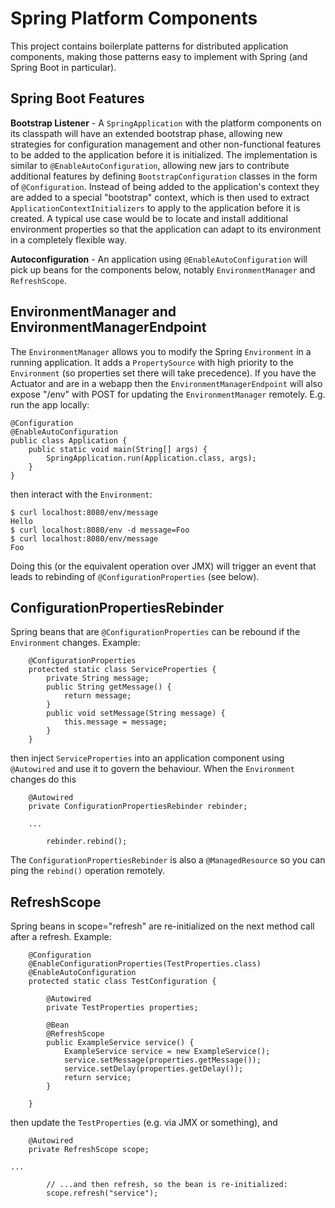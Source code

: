 # Spring Platform Components

This project contains boilerplate patterns for distributed application
components, making those patterns easy to implement with Spring (and
Spring Boot in particular).

## Spring Boot Features

**Bootstrap Listener** - A `SpringApplication` with the platform
components on its classpath will have an extended bootstrap phase,
allowing new strategies for configuration management and other
non-functional features to be added to the application before it is
initialized. The implementation is similar to
`@EnableAutoConfiguration`, allowing new jars to contribute additional
features by defining `BootstrapConfiguration` classes in the form of
`@Configuration`. Instead of being added to the application's context
they are added to a special "bootstrap" context, which is then used to
extract `ApplicationContextInitializers` to apply to the application
before it is created. A typical use case would be to locate and
install additional environment properties so that the application can
adapt to its environment in a completely flexible way.

**Autoconfiguration** - An application using
`@EnableAutoConfiguration` will pick up beans for the components
below, notably `EnvironmentManager` and `RefreshScope`.

## EnvironmentManager and EnvironmentManagerEndpoint

The `EnvironmentManager` allows you to modify the Spring `Environment`
in a running application.  It adds a `PropertySource` with high
priority to the `Environment` (so properties set there will take
precedence). If you have the Actuator and are in a webapp then the
`EnvironmentManagerEndpoint` will also expose "/env" with POST for
updating the `EnvironmentManager` remotely. E.g. run the app locally:

```
@Configuration
@EnableAutoConfiguration
public class Application {
	public static void main(String[] args) {
		SpringApplication.run(Application.class, args);
	}
}
```

then interact with the `Environment`:

```
$ curl localhost:8080/env/message
Hello
$ curl localhost:8080/env -d message=Foo
$ curl localhost:8080/env/message
Foo
```

Doing this (or the equivalent operation over JMX) will trigger an event
that leads to rebinding of `@ConfigurationProperties` (see below). 

## ConfigurationPropertiesRebinder

Spring beans that are `@ConfigurationProperties` can be rebound if the `Environment` changes. Example:

```
	@ConfigurationProperties
	protected static class ServiceProperties {
		private String message;
		public String getMessage() {
			return message;
		}
		public void setMessage(String message) {
			this.message = message;
		}
	}
```

then inject `ServiceProperties` into an application component using `@Autowired` and use it to govern the behaviour.
When the `Environment` changes do this

```
    @Autowired
    private ConfigurationPropertiesRebinder rebinder;
    
    ...
    
		rebinder.rebind();

```

The `ConfigurationPropertiesRebinder` is also a `@ManagedResource` so you can ping the `rebind()` operation remotely.

## RefreshScope

Spring beans in scope="refresh" are re-initialized on the next method call after a refresh. Example:

```
	@Configuration
	@EnableConfigurationProperties(TestProperties.class)
	@EnableAutoConfiguration
	protected static class TestConfiguration {
		
		@Autowired
		private TestProperties properties;
		
		@Bean
		@RefreshScope
		public ExampleService service() {
			ExampleService service = new ExampleService();
			service.setMessage(properties.getMessage());
			service.setDelay(properties.getDelay());
			return service;
		}
		
	}
```

then update the `TestProperties` (e.g. via JMX or something), and

```
	@Autowired
	private RefreshScope scope;

...

		// ...and then refresh, so the bean is re-initialized:
		scope.refresh("service");
```
